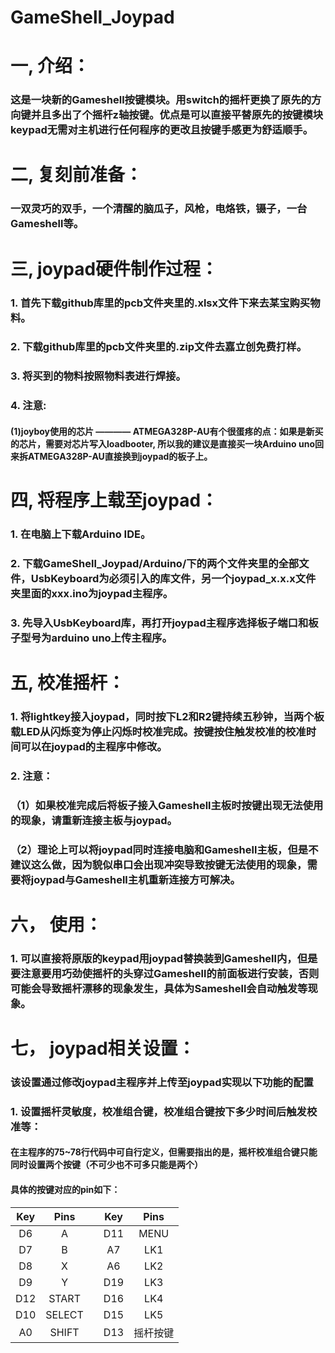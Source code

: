 # GameShell_Joypad
# 一, 介绍：
   ### 这是一块新的Gameshell按键模块。用switch的摇杆更换了原先的方向键并且多出了个摇杆z轴按键。优点是可以直接平替原先的按键模块keypad无需对主机进行任何程序的更改且按键手感更为舒适顺手。

# 二, 复刻前准备：
   ### 一双灵巧的双手，一个清醒的脑瓜子，风枪，电烙铁，镊子，一台Gameshell等。

# 三, joypad硬件制作过程：
   ### 1. 首先下载github库里的pcb文件夹里的.xlsx文件下来去某宝购买物料。
   ### 2. 下载github库里的pcb文件夹里的.zip文件去嘉立创免费打样。
   ### 3. 将买到的物料按照物料表进行焊接。
   ### 4. 注意:
   #### (1)joyboy使用的芯片 ———— ATMEGA328P-AU有个很蛋疼的点：如果是新买的芯片，需要对芯片写入loadbooter, 所以我的建议是直接买一块Arduino uno回来拆ATMEGA328P-AU直接换到joypad的板子上。
    
# 四, 将程序上载至joypad：
   ### 1. 在电脑上下载Arduino IDE。
   ### 2. 下载GameShell_Joypad/Arduino/下的两个文件夹里的全部文件，UsbKeyboard为必须引入的库文件，另一个joypad_x.x.x文件夹里面的xxx.ino为joypad主程序。
   ### 3. 先导入UsbKeyboard库，再打开joypad主程序选择板子端口和板子型号为arduino uno上传主程序。
    
# 五, 校准摇杆：
   ### 1. 将lightkey接入joypad，同时按下L2和R2键持续五秒钟，当两个板载LED从闪烁变为停止闪烁时校准完成。按键按住触发校准的校准时间可以在joypad的主程序中修改。
   ### 2. 注意：
   ###    （1）如果校准完成后将板子接入Gameshell主板时按键出现无法使用的现象，请重新连接主板与joypad。
   ###    （2）理论上可以将joypad同时连接电脑和Gameshell主板，但是不建议这么做，因为貌似串口会出现冲突导致按键无法使用的现象，需要将joypad与Gameshell主机重新连接方可解决。

# 六， 使用：
   ### 1. 可以直接将原版的keypad用joypad替换装到Gameshell内，但是要注意要用巧劲使摇杆的头穿过Gameshell的前面板进行安装，否则可能会导致摇杆漂移的现象发生，具体为Sameshell会自动触发等现象。
   
# 七， joypad相关设置：
  ### 该设置通过修改joypad主程序并上传至joypad实现以下功能的配置
  ### 1. 设置摇杆灵敏度，校准组合键，校准组合键按下多少时间后触发校准等：
  #### 在主程序的75~78行代码中可自行定义，但需要指出的是，摇杆校准组合键只能同时设置两个按键（不可少也不可多只能是两个）
  #### 具体的按键对应的pin如下：
  |     Key    |      Pins     |            |     Key     |      Pins     |
  |:----------:|:-------------:|:----------:|:-----------:|:-------------:|
  |     D6     |       A       |            |     D11     |      MENU     |
  |     D7     |       B       |            |     A7      |      LK1      |
  |     D8     |       X       |            |     A6      |    LK2        |
  |     D9     |       Y       |            |     D19     |     LK3       |
  |     D12    |     START     |            |     D16     |     LK4       |
  |     D10    |     SELECT    |            |     D15     |      LK5      |
  |     A0     |     SHIFT     |            |     D13     |    摇杆按键   |
  
